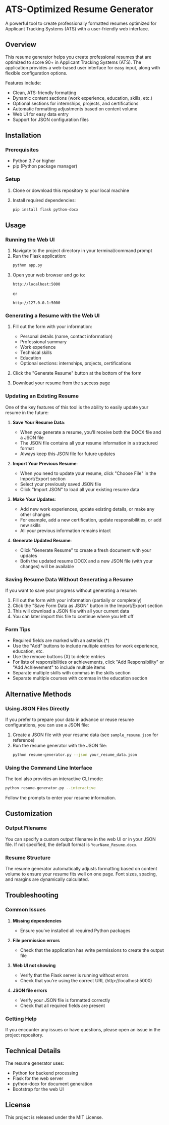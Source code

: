 # ATS-Optimized Resume Generator

A powerful tool to create professionally formatted resumes optimized for Applicant Tracking Systems (ATS) with a user-friendly web interface.

## Overview

This resume generator helps you create professional resumes that are optimized to score 90+ in Applicant Tracking Systems (ATS). The application provides a web-based user interface for easy input, along with flexible configuration options.

Features include:
- Clean, ATS-friendly formatting
- Dynamic content sections (work experience, education, skills, etc.)
- Optional sections for internships, projects, and certifications
- Automatic formatting adjustments based on content volume
- Web UI for easy data entry
- Support for JSON configuration files

## Installation

### Prerequisites

- Python 3.7 or higher
- pip (Python package manager)

### Setup

1. Clone or download this repository to your local machine

2. Install required dependencies:
   ```bash
   pip install flask python-docx
   ```

## Usage

### Running the Web UI

1. Navigate to the project directory in your terminal/command prompt
2. Run the Flask application:
   ```bash
   python app.py
   ```
3. Open your web browser and go to:
   ```
   http://localhost:5000
   ```
   or
   ```
   http://127.0.0.1:5000
   ```

### Generating a Resume with the Web UI

1. Fill out the form with your information:
   - Personal details (name, contact information)
   - Professional summary
   - Work experience
   - Technical skills
   - Education
   - Optional sections: internships, projects, certifications

2. Click the "Generate Resume" button at the bottom of the form

3. Download your resume from the success page

### Updating an Existing Resume

One of the key features of this tool is the ability to easily update your resume in the future:

1. **Save Your Resume Data**:
   - When you generate a resume, you'll receive both the DOCX file and a JSON file
   - The JSON file contains all your resume information in a structured format
   - Always keep this JSON file for future updates

2. **Import Your Previous Resume**:
   - When you need to update your resume, click "Choose File" in the Import/Export section
   - Select your previously saved JSON file
   - Click "Import JSON" to load all your existing resume data

3. **Make Your Updates**:
   - Add new work experiences, update existing details, or make any other changes
   - For example, add a new certification, update responsibilities, or add new skills
   - All your previous information remains intact

4. **Generate Updated Resume**:
   - Click "Generate Resume" to create a fresh document with your updates
   - Both the updated resume DOCX and a new JSON file (with your changes) will be available

### Saving Resume Data Without Generating a Resume

If you want to save your progress without generating a resume:

1. Fill out the form with your information (partially or completely)
2. Click the "Save Form Data as JSON" button in the Import/Export section
3. This will download a JSON file with all your current data
4. You can later import this file to continue where you left off

### Form Tips

- Required fields are marked with an asterisk (*)
- Use the "Add" buttons to include multiple entries for work experience, education, etc.
- Use the remove buttons (X) to delete entries
- For lists of responsibilities or achievements, click "Add Responsibility" or "Add Achievement" to include multiple items
- Separate multiple skills with commas in the skills section
- Separate multiple courses with commas in the education section

## Alternative Methods

### Using JSON Files Directly

If you prefer to prepare your data in advance or reuse resume configurations, you can use a JSON file:

1. Create a JSON file with your resume data (see `sample_resume.json` for reference)
2. Run the resume generator with the JSON file:
   ```bash
   python resume-generator.py --json your_resume_data.json
   ```

### Using the Command Line Interface

The tool also provides an interactive CLI mode:

```bash
python resume-generator.py --interactive
```

Follow the prompts to enter your resume information.

## Customization

### Output Filename

You can specify a custom output filename in the web UI or in your JSON file. If not specified, the default format is `YourName_Resume.docx`.

### Resume Structure

The resume generator automatically adjusts formatting based on content volume to ensure your resume fits well on one page. Font sizes, spacing, and margins are dynamically calculated.

## Troubleshooting

### Common Issues

1. **Missing dependencies**
   - Ensure you've installed all required Python packages

2. **File permission errors**
   - Check that the application has write permissions to create the output file

3. **Web UI not showing**
   - Verify that the Flask server is running without errors
   - Check that you're using the correct URL (http://localhost:5000)

4. **JSON file errors**
   - Verify your JSON file is formatted correctly
   - Check that all required fields are present

### Getting Help

If you encounter any issues or have questions, please open an issue in the project repository.

## Technical Details

The resume generator uses:
- Python for backend processing
- Flask for the web server
- python-docx for document generation
- Bootstrap for the web UI

## License

This project is released under the MIT License. 